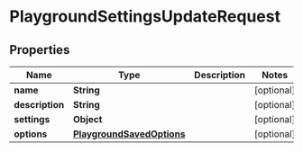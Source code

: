 

# PlaygroundSettingsUpdateRequest


## Properties

| Name | Type | Description | Notes |
|------------ | ------------- | ------------- | -------------|
|**name** | **String** |  |  [optional] |
|**description** | **String** |  |  [optional] |
|**settings** | **Object** |  |  [optional] |
|**options** | [**PlaygroundSavedOptions**](PlaygroundSavedOptions.md) |  |  [optional] |



